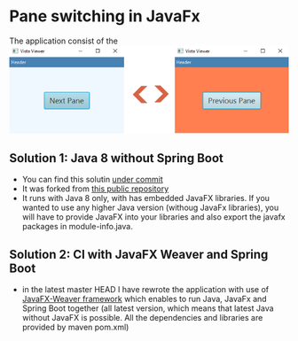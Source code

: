 # Pane switching in JavaFx
The application consist of the 
![screenshot](doc/img/screenshot.png)
## Solution 1: Java 8 without Spring Boot
* You can find this solutin [under commit](https://github.com/JinyKafe/JavaFx_pane_switching/commit/c22b7ca54e80a0fc8dfdac326db801038890bfe7)
* It was forked from [this public repository](https://gist.github.com/jewelsea/6460130)
* It runs with Java 8 only, with has embedded JavaFX libraries. If you wanted to use any higher Java version (withoug JavaFx libraries), you will have to provide JavaFX into your libraries and also export the javafx packages in module-info.java.

## Solution 2: CI with JavaFX Weaver and Spring Boot
* in the latest master HEAD I have rewrote the application with use of [JavaFX-Weaver framework](https://github.com/rgielen/javafx-weaver) which enables to run Java, JavaFx and Spring Boot together (all latest version, which means that latest Java without JavaFX is possible. All the dependencies and libraries are provided by maven pom.xml)
